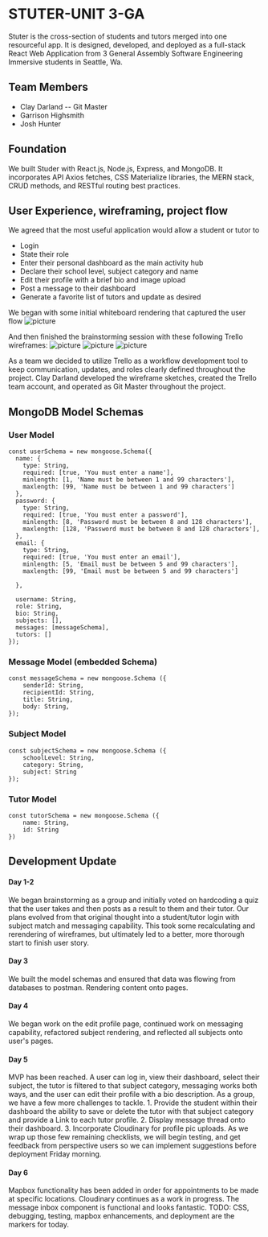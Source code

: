 # STUTER-UNIT 3-GA

Stuter is the cross-section of students and tutors merged into one resourceful app. It is designed, developed, and deployed as a full-stack React Web Application from 3 General Assembly Software Engineering Immersive students in Seattle, Wa.

## Team Members

* Clay Darland -- Git Master
* Garrison Highsmith
* Josh Hunter

## Foundation

We built Studer with React.js, Node.js, Express, and MongoDB. It incorporates API Axios fetches, CSS Materialize libraries, the MERN stack, CRUD methods, and RESTful routing best practices.


## User Experience, wireframing, project flow

We agreed that the most useful application would allow a student or tutor to 
* Login
* State their role 
* Enter their personal dashboard as the main activity hub
* Declare their school level, subject category and name
* Edit their profile with a brief bio and image upload
* Post a message to their dashboard
* Generate a favorite list of tutors and update as desired

We began with some initial whiteboard rendering that captured the user flow
![picture](img/20191107_164921.jpg)

And then finished the brainstorming session with these following Trello wireframes:
![picture](img/Screen_Shot_2019-11-07_at_2.21.03_PM.png)
![picture](img/Screen_Shot_2019-11-07_at_2.24.14_PM.png)
![picture](img/Screen_Shot_2019-11-07_at_2.51.20_PM.png)


As a team we decided to utilize Trello as a workflow development tool to keep communication, updates, and roles clearly defined throughout the project. Clay Darland developed the wireframe sketches, created the Trello team account, and operated as Git Master throughout the project.

## MongoDB Model Schemas
### User Model
```
const userSchema = new mongoose.Schema({
  name: {
    type: String,
    required: [true, 'You must enter a name'],
    minlength: [1, 'Name must be between 1 and 99 characters'],
    maxlength: [99, 'Name must be between 1 and 99 characters']
  },
  password: {
    type: String,
    required: [true, 'You must enter a password'],
    minlength: [8, 'Password must be between 8 and 128 characters'],
    maxlength: [128, 'Password must be between 8 and 128 characters'],
  },
  email: {
    type: String,
    required: [true, 'You must enter an email'],
    minlength: [5, 'Email must be between 5 and 99 characters'],
    maxlength: [99, 'Email must be between 5 and 99 characters']

  },
  
  username: String,
  role: String,
  bio: String,
  subjects: [],
  messages: [messageSchema],
  tutors: []
});
```
### Message Model (embedded Schema)
```
const messageSchema = new mongoose.Schema ({
    senderId: String,
    recipientId: String,
    title: String,
    body: String,
});
```
### Subject Model
```
const subjectSchema = new mongoose.Schema ({
    schoolLevel: String,
    category: String,
    subject: String
});
```
### Tutor Model
```
const tutorSchema = new mongoose.Schema ({
    name: String,
    id: String
})
```

## Development Update
#### Day 1-2
We began brainstorming as a group and initially voted on hardcoding a quiz that the user takes and then posts as a result to them and their tutor.  Our plans evolved from that original thought into a student/tutor login with subject match and messaging capability. This took some recalculating and rerendering of wireframes, but ultimately led to a better, more thorough start to finish user story.

#### Day 3
We built the model schemas and ensured that data was flowing from databases to postman. Rendering content onto pages.

#### Day 4
We began work on the edit profile page, continued work on messaging capability, refactored subject rendering, and reflected all subjects onto user's pages.

#### Day 5
MVP has been reached. A user can log in, view their dashboard, select their subject, the tutor is filtered to that subject category, messaging works both ways, and the user can edit their profile with a bio description.
As a group, we have a few more challenges to tackle. 1. Provide the student within their dashboard the ability to save or delete the tutor with that subject category and provide a Link to each tutor profile. 2. Display message thread onto their dashboard. 3. Incorporate Cloudinary for profile pic uploads. As we wrap up those few remaining checklists, we will begin testing, and get feedback from perspective users so we can implement suggestions before deployment Friday morning. 

#### Day 6
Mapbox functionality has been added in order for appointments to be made at specific locations.  Cloudinary continues as a work in progress. The message inbox component is functional and looks fantastic. TODO: CSS, debugging, testing, mapbox enhancements, and deployment are the markers for today.




















